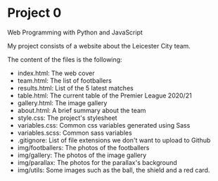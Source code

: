 # Project 0

Web Programming with Python and JavaScript

My project consists of a website about the Leicester City team.

The content of the files is the following:
- index.html: The web cover
- team.html: The list of footballers
- results.html: List of the 5 latest matches
- table.html: The current table of the Premier League 2020/21
- gallery.html: The image gallery
- about.html: A brief summary about the team
- style.css: The project's stylesheet
- variables.css: Common css variables generated using Sass
- variables.scss: Common sass variables
- .gitignore: List of file extensions we don't want to upload to Github
- img/footballers: The photos of the footballers
- img/gallery: The photos of the image gallery
- img/parallax: The photos for the parallax's background 
- img/utils: Some images such as the ball, the shield and a red card.